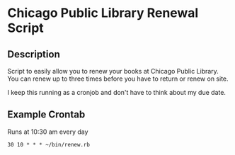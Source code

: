 Chicago Public Library Renewal Script
=====================================

Description
-----------

Script to easily allow you to renew your books at Chicago Public Library.
You can renew up to three times before you have to return or renew on site.

I keep this running as a cronjob and don't have to think about my due date.

Example Crontab
---------------

Runs at 10:30 am every day

```
30 10 * * * ~/bin/renew.rb
```
